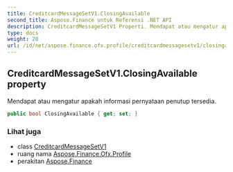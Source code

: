 ```yaml
---
title: CreditcardMessageSetV1.ClosingAvailable
second_title: Aspose.Finance untuk Referensi .NET API
description: CreditcardMessageSetV1 Properti. Mendapat atau mengatur apakah informasi pernyataan penutup tersedia.
type: docs
weight: 20
url: /id/net/aspose.finance.ofx.profile/creditcardmessagesetv1/closingavailable/
---
```

## CreditcardMessageSetV1.ClosingAvailable property

Mendapat atau mengatur apakah informasi pernyataan penutup tersedia.

```csharp
public bool ClosingAvailable { get; set; }
```

### Lihat juga

* class [CreditcardMessageSetV1](../)
* ruang nama [Aspose.Finance.Ofx.Profile](../../creditcardmessagesetv1/)
* perakitan [Aspose.Finance](../../../)


